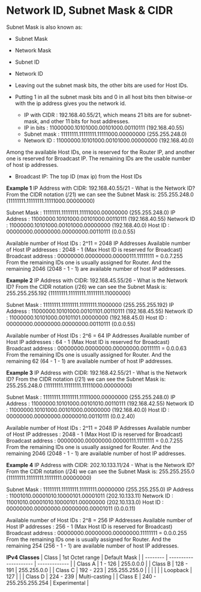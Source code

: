 # Network ID, Subnet Mask & CIDR #
Subnet Mask is also known as:
- Subnet Mask
- Network Mask
- Subnet ID
- Network ID

- Leaving out the subnet mask bits, the other bits are used for Host IDs.
- Putting 1 in all the subnet mask bits and 0 in all host bits then bitwise-or with the ip address gives you the network id.
    - IP with CIDR  : 192.168.40.55/21, which means 21 bits are for subnet-mask, and other 11 bits for host addresses.
    - IP in bits    : 11000000.10101000.00101000.00110111 (192.168.40.55)
    - Subnet mask   : 11111111.11111111.11111000.00000000 (255.255.248.0)
    - Network ID    : 11000000.10101000.00101000.00000000 (192.168.40.0)

Among the available Host IDs, one is reserved for the Router IP, and another one is reserved for Broadcast IP. The remaining IDs are the usable number of host ip addresses.
* Broadcast IP: The top ID (max ip) from the Host IDs

**Example 1**
IP Address with CIDR: 192.168.40.55/21 - What is the Network ID?
From the CIDR notation (/21) we can see the Subnet Mask is: 255.255.248.0 (11111111.11111111.11111000.00000000)

Subnet Mask : 11111111.11111111.11111000.00000000 (255.255.248.0)
IP Address  : 11000000.10101000.00101000.00110111 (192.168.40.55)
Network ID  : 11000000.10101000.00101000.00000000 (192.168.40.0)
Host ID     : 00000000.00000000.00000000.00110111 (0.0.0.55)

Available number of Host IDs            : 2^11 = 2048 IP Addresses
Available number of Host IP addresses   : 2048 - 1 (Max Host ID is reserved for Broadcast)
Broadcast address                       : 00000000.00000000.00000111.11111111 = 0.0.7.255
From the remaining IDs one is usually assigned for Router. And the remaining 2046 (2048 - 1 - 1) are available number of host IP addresses.

**Example 2**
IP Address with CIDR: 192.168.45.55/26 - What is the Network ID?
From the CIDR notation (/26) we can see the Subnet Mask is: 255.255.255.192 (11111111.11111111.11111111.11000000)

Subnet Mask : 11111111.11111111.11111111.11000000 (255.255.255.192)
IP Address  : 11000000.10101000.00101101.00110111 (192.168.45.55)
Network ID  : 11000000.10101000.00101101.00000000 (192.168.45.0)
Host ID     : 00000000.00000000.00000000.00110111 (0.0.0.55)

Available number of Host IDs            : 2^6 = 64 IP Addresses
Available number of Host IP addresses   : 64 - 1 (Max Host ID is reserved for Broadcast)
Broadcast address                       : 00000000.00000000.00000000.00111111 = 0.0.0.63
From the remaining IDs one is usually assigned for Router. And the remaining 62 (64 - 1 - 1) are available number of host IP addresses.

**Example 3**
IP Address with CIDR: 192.168.42.55/21 - What is the Network ID?
From the CIDR notation (/21) we can see the Subnet Mask is: 255.255.248.0 (11111111.11111111.11111000.00000000)

Subnet Mask : 11111111.11111111.11111000.00000000 (255.255.248.0)
IP Address  : 11000000.10101000.00101010.00110111 (192.168.42.55)
Network ID  : 11000000.10101000.00101000.00000000 (192.168.40.0)
Host ID     : 00000000.00000000.00000010.00110111 (0.0.2.40)

Available number of Host IDs            : 2^11 = 2048 IP Addresses
Available number of Host IP addresses   : 2048 - 1 (Max Host ID is reserved for Broadcast)
Broadcast address                       : 00000000.00000000.00000111.11111111 = 0.0.7.255
From the remaining IDs one is usually assigned for Router. And the remaining 2046 (2048 - 1 - 1) are available number of host IP addresses.

**Example 4**
IP Address with CIDR: 202.10.133.11/24 - What is the Network ID?
From the CIDR notation (/24) we can see the Subnet Mask is: 255.255.255.0 (11111111.11111111.11111111.00000000)

Subnet Mask : 11111111.11111111.11111111.00000000 (255.255.255.0)
IP Address  : 11001010.00001010.10000101.00001011 (202.10.133.11)
Network ID  : 11001010.00001010.10000101.00000000 (202.10.133.0)
Host ID     : 00000000.00000000.00000000.00001011 (0.0.0.11)

Available number of Host IDs            : 2^8 = 256 IP Addresses
Available number of Host IP addresses   : 256 - 1 (Max Host ID is reserved for Broadcast)
Broadcast address                       : 00000000.00000000.00000000.11111111 = 0.0.0.255
From the remaining IDs one is usually assigned for Router. And the remaining 254 (256 - 1 - 1) are available number of host IP addresses.


**IPv4 Classes**
| Class    | 1st Octet range       | Default Mask  |
| -------- | --------------------- | ------------- |
| Class A  | 1 - 126               | 255.0.0.0     |
| Class B  | 128 - 191             | 255.255.0.0   |
| Class C  | 192 - 223             | 255.255.255.0 |
|          |                       |               |
| Loopback | 127                   |               |
| Class D  | 224 - 239             | Multi-casting |
| Class E  | 240 - 255.255.255.254 | Experimental  |
